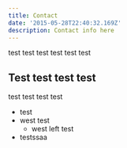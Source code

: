 ```yaml
---
title: Contact
date: '2015-05-28T22:40:32.169Z'
description: Contact info here
---
```


test test test test test test

## Test test test test

test test test test

- test
- west test
  - west left test
- testssaa
